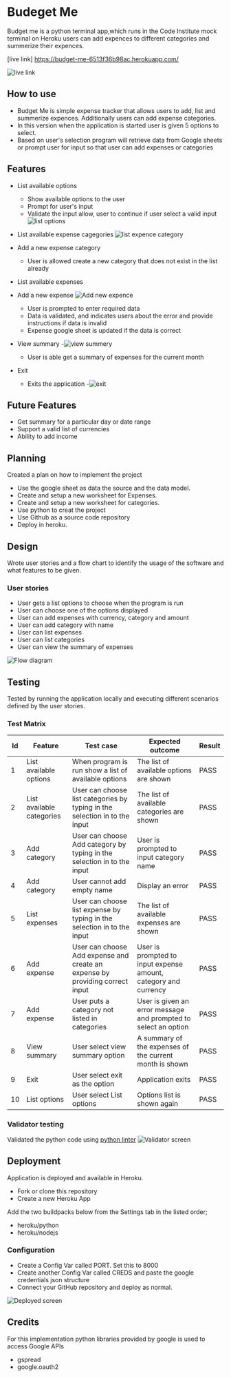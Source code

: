 # Budeget Me

Budget me is a python terminal app,which runs in the Code Institute mock terminal on Heroku users can add expences to different categories and summerize their expences.

[live link] https://budget-me-6513f36b98ac.herokuapp.com/

![live link](docs/live_screenshots..png)

## How to use

- Budget Me is simple expense tracker that allows users to add, list and summerize expences. Additionally users can add expense categories.
- In this version when the application is started user is given 5 options to select.
- Based on user's selection program will retrieve data from Google sheets or prompt user for input so that user can add expenses or categories

## Features

- List available options

  - Show available options to the user
  - Prompt for user's input
  - Validate the input allow, user to continue if user select a valid input
    ![list options](docs/list_options.png)

- List available expense cagegories ![list expence category](docs/expence_catogery.png)
- Add a new expense category
  - User is allowed create a new category that does not exist in the list already
- List available expenses
- Add a new expense
  ![Add new expence](docs/add_new_expence.png)
  - User is prompted to enter required data
  - Data is validated, and indicates users about the error and provide instructions if data is invalid
  - Expense google sheet is updated if the data is correct
- View summary -![view summery](docs/summery.png)

  - User is able get a summary of expenses for the current month

- Exit
  - Exits the application -![exit](docs/exit.png)

## Future Features

- Get summary for a particular day or date range
- Support a valid list of currencies
- Ability to add income

## Planning

Created a plan on how to implement the project

- Use the google sheet as data the source and the data model.
- Create and setup a new worksheet for Expenses.
- Create and setup a new worksheet for categories.
- Use python to creat the project
- Use Github as a source code repository
- Deploy in heroku.

## Design

Wrote user stories and a flow chart to identify the usage of the software and what features to be given.

### User stories

- User gets a list options to choose when the program is run
- User can choose one of the options displayed
- User can add expenses with currency, category and amount
- User can add category with name
- User can list expenses
- User can list categories
- User can view the summary of expenses

![Flow diagram](./docs/flow_diagram.drawio.png)

## Testing

Tested by running the application locally and executing different scenarios defined by the user stories.

### Test Matrix

| Id  | Feature                   | Test case                                                                    | Expected outcome                                                | Result |
| --- | ------------------------- | ---------------------------------------------------------------------------- | --------------------------------------------------------------- | ------ |
| 1   | List available options    | When program is run show a list of available options                         | The list of available options are shown                         | PASS   |
| 2   | List available categories | User can choose list categories by typing in the selection in to the input   | The list of available categories are shown                      | PASS   |
| 3   | Add category              | User can choose Add category by typing in the selection in to the input      | User is prompted to input category name                         | PASS   |
| 4   | Add category              | User cannot add empty name                                                   | Display an error                                                | PASS   |
| 5   | List expenses             | User can choose list expense by typing in the selection in to the input      | The list of available expenses are shown                        | PASS   |
| 6   | Add expense               | User can choose Add expense and create an expense by providing correct input | User is prompted to input expense amount, category and currency | PASS   |
| 7   | Add expense               | User puts a category not listed in categories                                | User is given an error message and prompted to select an option | PASS   |
| 8   | View summary              | User select view summary option                                              | A summary of the expenses of the current month is shown         | PASS   |
| 9   | Exit                      | User select exit as the option                                               | Application exits                                               | PASS   |
| 10  | List options              | User select List options                                                     | Options list is shown again                                     | PASS   |

### Validator testing

Validated the python code using [python linter](https://pep8ci.herokuapp.com/#)
![Validator screen](./docs/python_linter.png)

## Deployment

Application is deployed and available in Heroku.

- Fork or clone this repository
- Create a new Heroku App

Add the two buildpacks below from the Settings tab in the listed order;

- heroku/python
- heroku/nodejs

### Configuration

- Create a Config Var called PORT. Set this to 8000
- Create another Config Var called CREDS and paste the google credentials json structure
- Connect your GitHub repository and deploy as normal.

![Deployed screen](./docs/heroku_deployed.png)

## Credits

For this implementation python libraries provided by google is used to access Google APIs

- gspread
- google.oauth2
